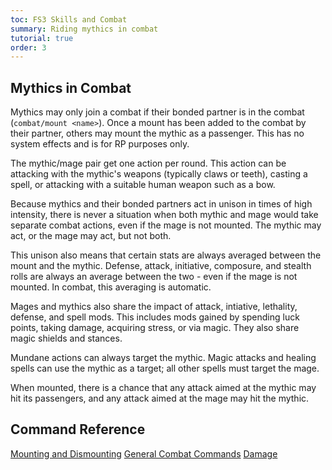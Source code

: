 ```yaml
---
toc: FS3 Skills and Combat
summary: Riding mythics in combat
tutorial: true
order: 3
---
```

## Mythics in Combat

Mythics may only join a combat if their bonded partner is in the combat (`combat/mount <name>`). Once a mount has been added to the combat by their partner, others may mount the mythic as a passenger. This has no system effects and is for RP purposes only.

The mythic/mage pair get one action per round. This action can be attacking with the mythic's
weapons (typically claws or teeth), casting a spell, or attacking with a suitable human weapon such as a bow.

Because mythics and their bonded partners act in unison in times of high intensity, there is never
a situation when both mythic and mage would take separate combat actions, even if the mage is not mounted. The mythic may act, or the mage may act, but not both.

This unison also means that certain stats are always averaged between the mount and the mythic.
Defense, attack, initiative, composure, and stealth rolls are always an average between the two -
even if the mage is not mounted. In combat, this averaging is automatic.

Mages and mythics also share the impact of attack, intiative, lethality, defense, and spell mods. This includes mods gained by spending luck points, taking damage, acquiring stress, or via magic. They also share magic shields and stances.

Mundane actions can always target the mythic. Magic attacks and healing spells can use the mythic as a target; all other spells must target the mage.

When mounted, there is a chance that any attack aimed at the mythic may hit its passengers, and any attack aimed at the mage may hit the mythic.

## Command Reference

[Mounting and Dismounting](/help/mounts)
[General Combat Commands](/help/combat)
[Damage](/help/damage)